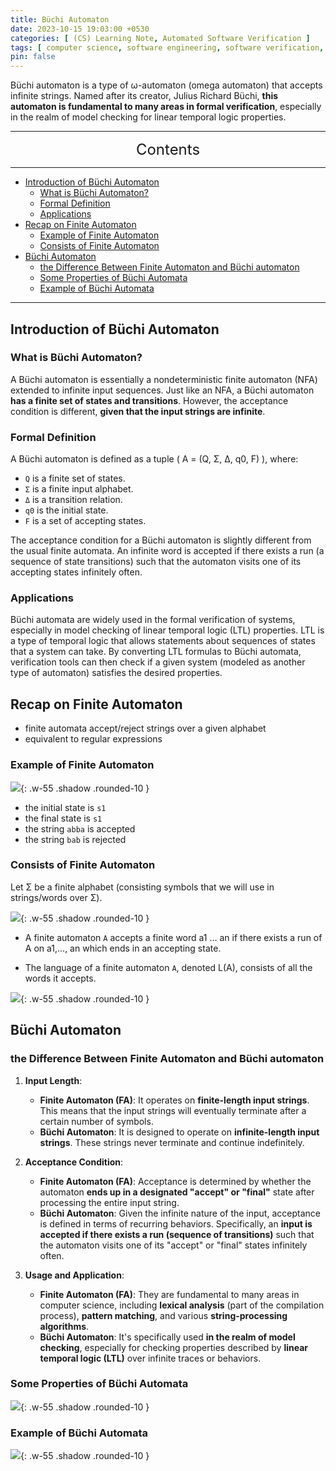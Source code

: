 ```yaml
---
title: Büchi Automaton
date: 2023-10-15 19:03:00 +0530
categories: [ (CS) Learning Note, Automated Software Verification ]
tags: [ computer science, software engineering, software verification, Büchi Automaton ]
pin: false
---
```


Büchi automaton is a type of ω-automaton (omega automaton) that accepts infinite strings. Named after its creator, Julius Richard Büchi, **this automaton is fundamental to many areas in formal verification**, especially in the realm of model checking for linear temporal logic properties.

---
<center><font size='5'> Contents </font></center>

---

<!-- TOC -->
  * [Introduction of Büchi Automaton](#introduction-of-büchi-automaton)
    * [What is Büchi Automaton?](#what-is-büchi-automaton)
    * [Formal Definition](#formal-definition)
    * [Applications](#applications)
  * [Recap on Finite Automaton](#recap-on-finite-automaton)
    * [Example of Finite Automaton](#example-of-finite-automaton)
    * [Consists of Finite Automaton](#consists-of-finite-automaton)
  * [Büchi Automaton](#büchi-automaton)
    * [the Difference Between Finite Automaton and Büchi automaton](#the-difference-between-finite-automaton-and-büchi-automaton)
    * [Some Properties of Büchi Automata](#some-properties-of-büchi-automata)
    * [Example of Büchi Automata](#example-of-büchi-automata)
<!-- TOC -->

---

## Introduction of Büchi Automaton

### What is Büchi Automaton?

A Büchi automaton is essentially a nondeterministic finite automaton (NFA) extended to infinite input sequences. Just like an NFA, a Büchi automaton **has a finite set of states and transitions**. However, the acceptance condition is different, **given that the input strings are infinite**.

### Formal Definition

A Büchi automaton is defined as a tuple \( A = (Q, Σ, Δ, q0, F) \), where:

- `Q` is a finite set of states.
- `Σ` is a finite input alphabet.
- `Δ` is a transition relation.
- `q0` is the initial state.
- `F` is a set of accepting states.

The acceptance condition for a Büchi automaton is slightly different from the usual finite automata. An infinite word is accepted if there exists a run (a sequence of state transitions) such that the automaton visits one of its accepting states infinitely often.

### Applications

Büchi automata are widely used in the formal verification of systems, especially in model checking of linear temporal logic (LTL) properties. LTL is a type of temporal logic that allows statements about sequences of states that a system can take. By converting LTL formulas to Büchi automata, verification tools can then check if a given system (modeled as another type of automaton) satisfies the desired properties.


## Recap on Finite Automaton

- finite automata accept/reject strings over a given alphabet
- equivalent to regular expressions

### Example of Finite Automaton

![](https://i.postimg.cc/d07TXFvQ/bc1.png){: .w-55 .shadow .rounded-10 }

- the initial state is `s1`
- the final state is `s1`
- the string `abba` is accepted
- the string `bab` is rejected

### Consists of Finite Automaton

Let Σ be a finite alphabet (consisting symbols that we will use in strings/words over Σ).

![](https://i.postimg.cc/3NWcPWLf/bc2.png){: .w-55 .shadow .rounded-10 }

- A finite automaton `A` accepts a finite word a1 ... an if there exists a run of A on a1,..., an which ends in an accepting state.

- The language of a finite automaton `A`, denoted L(A), consists of all the words it accepts.

![](https://i.postimg.cc/t40mWwjS/bc3.png){: .w-55 .shadow .rounded-10 }

## Büchi Automaton

### the Difference Between Finite Automaton and Büchi automaton

1. **Input Length**:
   - **Finite Automaton (FA)**: It operates on **finite-length input strings**. This means that the input strings will eventually terminate after a certain number of symbols.
   - **Büchi Automaton**: It is designed to operate on **infinite-length input strings**. These strings never terminate and continue indefinitely.

2. **Acceptance Condition**:
   - **Finite Automaton (FA)**: Acceptance is determined by whether the automaton **ends up in a designated "accept" or "final"** state after processing the entire input string.
   - **Büchi Automaton**: Given the infinite nature of the input, acceptance is defined in terms of recurring behaviors. Specifically, an **input is accepted if there exists a run (sequence of transitions)** such that the automaton visits one of its "accept" or "final" states infinitely often.

3. **Usage and Application**:
   - **Finite Automaton (FA)**: They are fundamental to many areas in computer science, including **lexical analysis** (part of the compilation process), **pattern matching**, and various **string-processing algorithms**.
   - **Büchi Automaton**: It's specifically used **in the realm of model checking**, especially for checking properties described by **linear temporal logic (LTL)** over infinite traces or behaviors.


### Some Properties of Büchi Automata

![](https://i.postimg.cc/MphvhtKN/bc4.png){: .w-55 .shadow .rounded-10 }


### Example of Büchi Automata

![](https://i.postimg.cc/6q6WCYCm/bc5.png){: .w-55 .shadow .rounded-10 }
